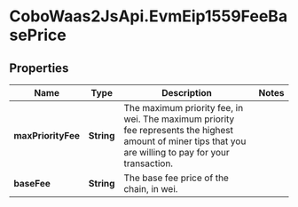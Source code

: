 # CoboWaas2JsApi.EvmEip1559FeeBasePrice

## Properties

Name | Type | Description | Notes
------------ | ------------- | ------------- | -------------
**maxPriorityFee** | **String** | The maximum priority fee, in wei. The maximum priority fee represents the highest amount of miner tips that you are willing to pay for your transaction. | 
**baseFee** | **String** | The base fee price of the chain, in wei. | 


